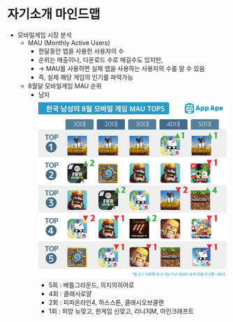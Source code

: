 # 자기소개 마인드맵

- 모바일게임 시장 분석
  - MAU (Monthly Active Users)
    - 한달동안 앱을 사용한 사용자의 수
    - 순위는 매출이나, 다운로드 수로 매길수도 있지만,
    - -> MAU를 사용하면 실제 앱을 사용하는 사용자의 수를 알 수 있음
    - 즉, 실제 해당 게임의 인기를 파악가능
  - 8월달 모바일게임 MAU 순위
    - 남자
        ![Alt text](/MAUChart_Man.png)
      - 5회 : 배틀그라운드, 의지의히어로
      - 4회 : 클래시로얄
      - 2회 : 피파온라인4, 하스스톤, 클래시오브클랜
      - 1회 : 피망 뉴맞고, 한게임 신맞고, 리니지M, 마인크래프트


